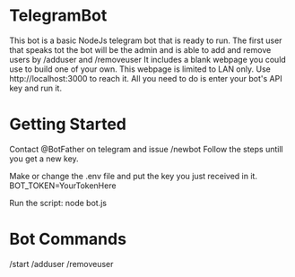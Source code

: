 # TelegramBot
This bot is a basic NodeJs telegram bot that is ready to run.
The first user that speaks tot the bot will be the admin and is able
to add and remove users by /adduser and /removeuser
It includes a blank webpage you could use to build one of your own.
This webpage is limited to LAN only. Use http://localhost:3000 to reach it.
All you need to do is enter your bot's API key and run it.

# Getting Started
Contact @BotFather on telegram and issue /newbot
Follow the steps untill you get a new key.

Make or change the .env file and put the key you just received in it.
    BOT_TOKEN=YourTokenHere

Run the script:
    node bot.js

# Bot Commands
/start
/adduser <user>
/removeuser <user>